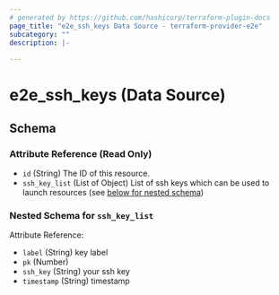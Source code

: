 ```yaml
---
# generated by https://github.com/hashicorp/terraform-plugin-docs
page_title: "e2e_ssh_keys Data Source - terraform-provider-e2e"
subcategory: ""
description: |-
  
---
```


# e2e_ssh_keys (Data Source)





<!-- schema generated by tfplugindocs -->
## Schema

### Attribute Reference (Read Only)

- `id` (String) The ID of this resource.
- `ssh_key_list` (List of Object) List of ssh keys which can be used to launch resources (see [below for nested schema](#nestedatt--ssh_key_list))

<a id="nestedatt--ssh_key_list"></a>
### Nested Schema for `ssh_key_list`

Attribute Reference:

- `label` (String) key label
- `pk` (Number)  
- `ssh_key` (String) your ssh key
- `timestamp` (String) timestamp


